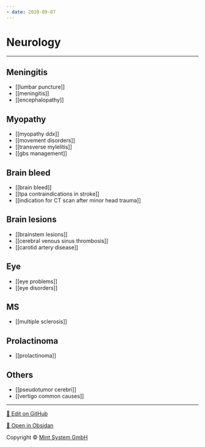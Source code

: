 ```yaml
---
- date: 2020-09-07
---
```


# Neurology
---

## Meningitis

- [[lumbar puncture]]
- [[meningitis]]
- [[encephalopathy]]

## Myopathy

- [[myopathy ddx]]
- [[movement disorders]]
- [[transverse mylelitis]]
- [[gbs management]]

## Brain bleed

- [[brain bleed]]
- [[tpa contraindications in stroke]]
- [[indication for CT scan after minor head trauma]]

## Brain lesions

- [[brainstem lesions]]
- [[cerebral venous sinus thrombosis]]
- [[carotid artery disease]]

## Eye

- [[eye problems]]
- [[eye disorders]]

## MS

- [[multiple sclerosis]]

## Prolactinoma

- [[prolactinoma]]

## Others

- [[pseudotumor cerebri]]
- [[vertigo common causes]]


<hr>

[📝 Edit on GitHub](https://github.com/Mint-System/Knowledge/blob/master/Neurology.md)

[📂 Open in Obsidan](obsidian://open?vault=Knowledge%20Mint%20System&file=Neurology.md ':target=_self')

<footer>Copyright © <a href="https://www.mint-system.ch/">Mint System GmbH</a></footer>
